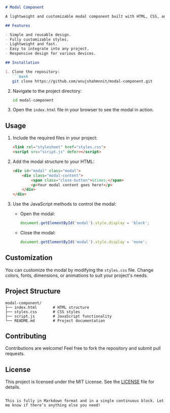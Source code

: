 
```markdown
# Modal Component

A lightweight and customizable modal component built with HTML, CSS, and JavaScript. This component is designed to provide an elegant and responsive way to display modals for various use cases such as alerts, confirmations, forms, and more.

## Features

- Simple and reusable design.
- Fully customizable styles.
- Lightweight and fast.
- Easy to integrate into any project.
- Responsive design for various devices.

## Installation

1. Clone the repository:
   ```bash
   git clone https://github.com/anujshahmnnit/modal-component.git
   ```

2. Navigate to the project directory:
   ```bash
   cd modal-component
   ```

3. Open the `index.html` file in your browser to see the modal in action.

## Usage

1. Include the required files in your project:
   ```html
   <link rel="stylesheet" href="styles.css">
   <script src="script.js" defer></script>
   ```

2. Add the modal structure to your HTML:
   ```html
   <div id="modal" class="modal">
       <div class="modal-content">
           <span class="close-button">&times;</span>
           <p>Your modal content goes here!</p>
       </div>
   </div>
   ```

3. Use the JavaScript methods to control the modal:
   - Open the modal:
     ```javascript
     document.getElementById('modal').style.display = 'block';
     ```
   - Close the modal:
     ```javascript
     document.getElementById('modal').style.display = 'none';
     ```

## Customization

You can customize the modal by modifying the `styles.css` file. Change colors, fonts, dimensions, or animations to suit your project's needs.

## Project Structure

```
modal-component/
├── index.html       # HTML structure
├── styles.css       # CSS styles
├── script.js        # JavaScript functionality
└── README.md        # Project documentation
```

## Contributing

Contributions are welcome! Feel free to fork the repository and submit pull requests.

## License

This project is licensed under the MIT License. See the [LICENSE](LICENSE) file for details.
```

This is fully in Markdown format and in a single continuous block. Let me know if there’s anything else you need!
